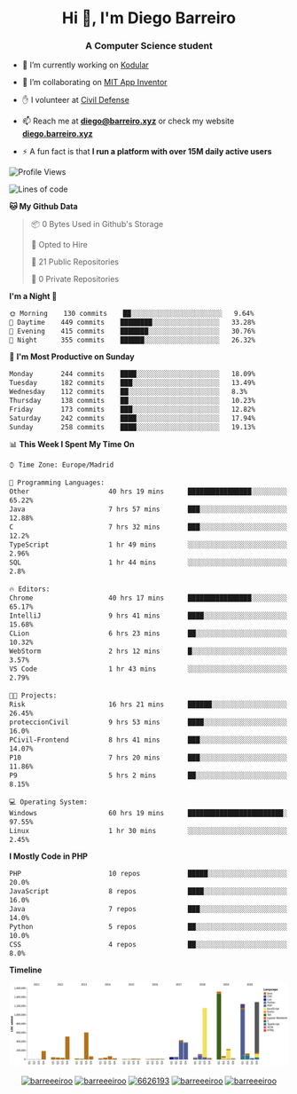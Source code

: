 <h1 align="center">Hi 👋, I'm Diego Barreiro</h1>
<h3 align="center">A Computer Science student</h3>

- 🔭 I’m currently working on [Kodular](https://www.kodular.io)

- 👯 I’m collaborating on [MIT App Inventor](https://github.com/mit-cml/appinventor-sources)

- ✋ I volunteer at [Civil Defense](https://proteccioncivil.sdc.gal)

- 📫 Reach me at **diego@barreiro.xyz** or check my website **[diego.barreiro.xyz](https://diego.barreiro.xyz)**

- ⚡ A fun fact is that **I run a platform with over 15M daily active users**

<!--START_SECTION:waka-->
![Profile Views](http://img.shields.io/badge/Profile%20Views-15-blue)

![Lines of code](https://img.shields.io/badge/From%20Hello%20World%20I%27ve%20Written-25.9%20million%20lines%20of%20code-blue)

**🐱 My Github Data** 

> 📦 0 Bytes Used in Github's Storage 
 > 
> 💼 Opted to Hire
 > 
> 📜 21 Public Repositories 
 > 
> 🔑 0 Private Repositories  
 > 
**I'm a Night 🦉** 

```text
🌞 Morning    130 commits    ██░░░░░░░░░░░░░░░░░░░░░░░   9.64% 
🌆 Daytime    449 commits    ████████░░░░░░░░░░░░░░░░░   33.28% 
🌃 Evening    415 commits    ███████░░░░░░░░░░░░░░░░░░   30.76% 
🌙 Night      355 commits    ██████░░░░░░░░░░░░░░░░░░░   26.32%

```
📅 **I'm Most Productive on Sunday** 

```text
Monday       244 commits    ████░░░░░░░░░░░░░░░░░░░░░   18.09% 
Tuesday      182 commits    ███░░░░░░░░░░░░░░░░░░░░░░   13.49% 
Wednesday    112 commits    ██░░░░░░░░░░░░░░░░░░░░░░░   8.3% 
Thursday     138 commits    ██░░░░░░░░░░░░░░░░░░░░░░░   10.23% 
Friday       173 commits    ███░░░░░░░░░░░░░░░░░░░░░░   12.82% 
Saturday     242 commits    ████░░░░░░░░░░░░░░░░░░░░░   17.94% 
Sunday       258 commits    ████░░░░░░░░░░░░░░░░░░░░░   19.13%

```


📊 **This Week I Spent My Time On** 

```text
⌚︎ Time Zone: Europe/Madrid

💬 Programming Languages: 
Other                    40 hrs 19 mins      ████████████████░░░░░░░░░   65.22% 
Java                     7 hrs 57 mins       ███░░░░░░░░░░░░░░░░░░░░░░   12.88% 
C                        7 hrs 32 mins       ███░░░░░░░░░░░░░░░░░░░░░░   12.2% 
TypeScript               1 hr 49 mins        ░░░░░░░░░░░░░░░░░░░░░░░░░   2.96% 
SQL                      1 hr 44 mins        ░░░░░░░░░░░░░░░░░░░░░░░░░   2.8%

🔥 Editors: 
Chrome                   40 hrs 17 mins      ████████████████░░░░░░░░░   65.17% 
IntelliJ                 9 hrs 41 mins       ████░░░░░░░░░░░░░░░░░░░░░   15.68% 
CLion                    6 hrs 23 mins       ██░░░░░░░░░░░░░░░░░░░░░░░   10.32% 
WebStorm                 2 hrs 12 mins       █░░░░░░░░░░░░░░░░░░░░░░░░   3.57% 
VS Code                  1 hr 43 mins        ░░░░░░░░░░░░░░░░░░░░░░░░░   2.79%

🐱‍💻 Projects: 
Risk                     16 hrs 21 mins      ██████░░░░░░░░░░░░░░░░░░░   26.45% 
proteccionCivil          9 hrs 53 mins       ████░░░░░░░░░░░░░░░░░░░░░   16.0% 
PCivil-Frontend          8 hrs 41 mins       ███░░░░░░░░░░░░░░░░░░░░░░   14.07% 
P10                      7 hrs 20 mins       ███░░░░░░░░░░░░░░░░░░░░░░   11.86% 
P9                       5 hrs 2 mins        ██░░░░░░░░░░░░░░░░░░░░░░░   8.15%

💻 Operating System: 
Windows                  60 hrs 19 mins      ████████████████████████░   97.55% 
Linux                    1 hr 30 mins        ░░░░░░░░░░░░░░░░░░░░░░░░░   2.45%

```

**I Mostly Code in PHP** 

```text
PHP                      10 repos            █████░░░░░░░░░░░░░░░░░░░░   20.0% 
JavaScript               8 repos             ████░░░░░░░░░░░░░░░░░░░░░   16.0% 
Java                     7 repos             ███░░░░░░░░░░░░░░░░░░░░░░   14.0% 
Python                   5 repos             ██░░░░░░░░░░░░░░░░░░░░░░░   10.0% 
CSS                      4 repos             ██░░░░░░░░░░░░░░░░░░░░░░░   8.0%

```


**Timeline**

![Chart not found](https://raw.githubusercontent.com/barreeeiroo/barreeeiroo/master/charts/bar_graph.png) 


<!--END_SECTION:waka-->

<p align="center">
<a href="https://twitter.com/barreeeiroo" target="blank"><img align="center" src="https://cdn.jsdelivr.net/npm/simple-icons@3.0.1/icons/twitter.svg" alt="barreeeiroo" height="20" width="20" /></a>
<a href="https://linkedin.com/in/barreeeiroo" target="blank"><img align="center" src="https://cdn.jsdelivr.net/npm/simple-icons@3.0.1/icons/linkedin.svg" alt="barreeeiroo" height="20" width="20" /></a>
<a href="https://stackoverflow.com/users/6626193" target="blank"><img align="center" src="https://cdn.jsdelivr.net/npm/simple-icons@3.0.1/icons/stackoverflow.svg" alt="6626193" height="20" width="20" /></a>
<a href="https://fb.com/barreeeiroo" target="blank"><img align="center" src="https://cdn.jsdelivr.net/npm/simple-icons@3.0.1/icons/facebook.svg" alt="barreeeiroo" height="20" width="20" /></a>
<a href="https://instagram.com/barreeeiroo" target="blank"><img align="center" src="https://cdn.jsdelivr.net/npm/simple-icons@3.0.1/icons/instagram.svg" alt="barreeeiroo" height="20" width="20" /></a>
</p>
